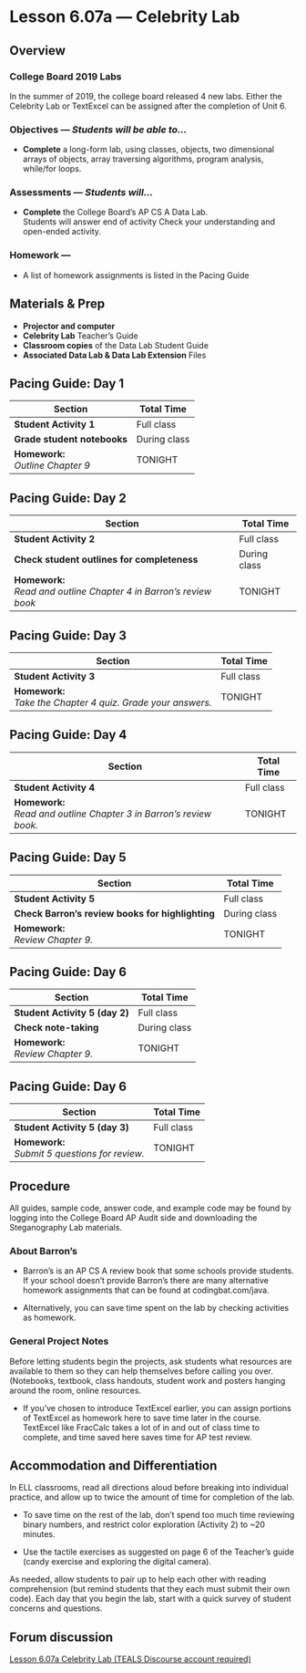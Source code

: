 Lesson 6.07a — Celebrity Lab
====================================================================================================

Overview
--------
### College Board 2019 Labs
In the summer of 2019, the college board released 4 new labs.  Either the Celebrity Lab or TextExcel can be assigned after the completion of Unit 6.

### Objectives — _Students will be able to…_
- **Complete** a long-form lab, using classes, objects, two dimensional arrays of objects, array traversing algorithms, program analysis, while/for loops.

### Assessments — _Students will…_
- **Complete** the College Board’s AP CS A Data Lab.<br>Students will answer end of activity Check your understanding and open-ended activity.

### Homework —
- A list of homework assignments is listed in the Pacing Guide


Materials & Prep
----------------
- **Projector and computer**
- **Celebrity Lab** Teacher’s Guide
- **Classroom copies** of the Data Lab Student Guide
- **Associated Data Lab & Data Lab Extension** Files


Pacing Guide: Day 1
-------------------
| Section                              | Total Time
|--------------------------------------|-----------
| **Student Activity 1**               | Full class
| **Grade student notebooks**          | During class
| **Homework:**<br>_Outline Chapter 9_ | TONIGHT


Pacing Guide: Day 2
-------------------
| Section                                                               | Total Time
|-----------------------------------------------------------------------|-----------
| **Student Activity 2**                                                | Full class
| **Check student outlines for completeness**                           | During class
| **Homework:**<br>_Read and outline Chapter 4 in Barron’s review book_ | TONIGHT


Pacing Guide: Day 3
-------------------
| Section                                                               | Total Time
|-----------------------------------------------------------------------|-----------
| **Student Activity 3**                                                | Full class
| **Homework:**<br>_Take the Chapter 4 quiz. Grade your answers._       | TONIGHT


Pacing Guide: Day 4
-------------------
| Section                                                                | Total Time
|------------------------------------------------------------------------|-----------
| **Student Activity 4**                                                 | Full class
| **Homework:**<br>_Read and outline Chapter 3 in Barron’s review book._ | TONIGHT


Pacing Guide: Day 5
-------------------
| Section | Total Time
|---------|-----------
| **Student Activity 5**               | Full class
| **Check Barron’s review books for highlighting** | During class
| **Homework:**<br>_Review Chapter 9._ | TONIGHT


Pacing Guide: Day 6
-------------------
| Section | Total Time
|---------|-----------
| **Student Activity 5 (day 2)**               | Full class
| **Check note-taking** | During class
| **Homework:**<br>_Review Chapter 9._ | TONIGHT


Pacing Guide: Day 6
-------------------
| Section | Total Time
|---------|-----------
| **Student Activity 5 (day 3)**               | Full class
| **Homework:**<br>_Submit 5 questions for review._ | TONIGHT


Procedure
---------
All guides, sample code, answer code, and example code may be found by logging into the College Board AP Audit side and downloading the Steganography Lab materials.


### About Barron’s
- Barron’s is an AP CS A review book that some schools provide students. If your school doesn’t
  provide Barron’s there are many alternative homework assignments that can be found at
  codingbat.com/java.

- Alternatively, you can save time spent on the lab by checking activities as homework.

### General Project Notes
Before letting students begin the projects, ask students what resources are available to them so
they can help themselves before calling you over. (Notebooks, textbook, class handouts, student work
and posters hanging around the room, online resources.

- If you’ve chosen to introduce TextExcel earlier, you can assign portions of TextExcel as homework
  here to save time later in the course. TextExcel like FracCalc takes a lot of in and out of class
  time to complete, and time saved here saves time for AP test review.


Accommodation and Differentiation
---------------------------------
In ELL classrooms, read all directions aloud before breaking into individual practice, and allow up
to twice the amount of time for completion of the lab.

- To save time on the rest of the lab, don’t spend too much time reviewing binary numbers, and
  restrict color exploration (Activity 2) to ~20 minutes.

- Use the tactile exercises as suggested on page 6 of the Teacher’s guide (candy exercise and
  exploring the digital camera).

As needed, allow students to pair up to help each other with reading comprehension (but remind
students that they each must submit their own code). Each day that you begin the lab, start with a
quick survey of student concerns and questions.


Forum discussion
----------------
[Lesson 6.07a Celebrity Lab (TEALS Discourse account required)](http://forums.tealsk12.org/c/unit-6/6-07a-celebrity-lab)
